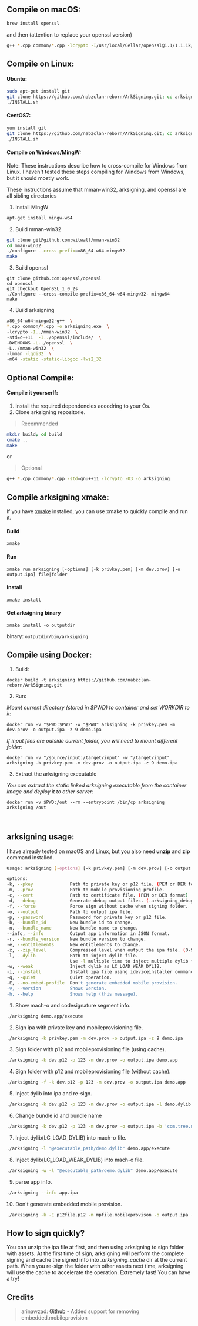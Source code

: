
## Compile on macOS:

```bash
brew install openssl
```
and then (attention to replace your openssl version)
```bash
g++ *.cpp common/*.cpp -lcrypto -I/usr/local/Cellar/openssl@1.1/1.1.1k/include -L/usr/local/Cellar/openssl@1.1/1.1.1k/lib -O3 -o arksigning
```

## Compile on Linux:

#### Ubuntu:


```bash
sudo apt-get install git
git clone https://github.com/nabzclan-reborn/ArkSigning.git; cd arksigning && chmod +x INSTALL.sh &&
./INSTALL.sh
```

#### CentOS7:


```bash
yum install git 
git clone https://github.com/nabzclan-reborn/ArkSigning.git; cd arksigning && chmod +x INSTALL.sh &&
./INSTALL.sh
```


#### Compile on Windows/MingW:

Note:  These instructions describe how to cross-compile for Windows from
Linux.  I haven't tested these steps compiling for Windows from Windows,
but it should mostly work.

These instructions assume that mman-win32, arksigning, and openssl are all
sibling directories

1.  Install MingW
```bash
apt-get install mingw-w64

```
2. Build mman-win32

```bash
git clone git@github.com:witwall/mman-win32
cd mman-win32
./configure --cross-prefix=x86_64-w64-mingw32-
make
```

3.  Build openssl
```
git clone github.com:openssl/openssl
cd openssl
git checkout OpenSSL_1_0_2s
./Configure --cross-compile-prefix=x86_64-w64-mingw32- mingw64
make

```

4. Build arksigning
```bash
x86_64-w64-mingw32-g++  \
*.cpp common/*.cpp -o arksigning.exe  \
-lcrypto -I../mman-win32  \
-std=c++11  -I../openssl/include/  \
-DWINDOWS -L../openssl  \
-L../mman-win32  \
-lmman -lgdi32  \
-m64 -static -static-libgcc -lws2_32
```

## Optional Compile:

#### Compile it yourserlf:
1. Install the required dependencies accodring to your Os. 
2. Clone arksigning repositorie.

> Recommended  
> 
```bash
mkdir build; cd build
cmake ..
make
```
or

> Optional
> 
```bash
g++ *.cpp common/*.cpp -std=gnu++11 -lcrypto -O3 -o arksigning
```

## Compile arksigning xmake:

If you have [xmake](https://xmake.io) installed, you can use xmake to quickly compile and run it.

#### Build

```console
xmake
```

#### Run

```console
xmake run arksigning [-options] [-k privkey.pem] [-m dev.prov] [-o output.ipa] file|folder
```

#### Install

```console
xmake install
```

#### Get arksigning binary

```console
xmake install -o outputdir
```

binary: `outputdir/bin/arksigning`

## Compile using Docker:

1. Build:
```
docker build -t arksigning https://github.com/nabzclan-reborn/ArkSigning.git
```

2. Run:

*Mount current directory (stored in $PWD) to container and set WORKDIR to it:*
```
docker run -v "$PWD:$PWD" -w "$PWD" arksigning -k privkey.pem -m dev.prov -o output.ipa -z 9 demo.ipa
```

*If input files are outside current folder, you will need to mount different folder:*
```
docker run -v "/source/input:/target/input" -w "/target/input" arksigning -k privkey.pem -m dev.prov -o output.ipa -z 9 demo.ipa
```

3. Extract the arksigning executable

*You can extract the static linked arksigning executable from the container image and deploy it to other server:*
```
docker run -v $PWD:/out --rm --entrypoint /bin/cp arksigning arksigning /out

```
<br>


## arksigning usage:
I have already tested on macOS and Linux, but you also need **unzip** and **zip** command installed.

```bash
Usage: arksigning [-options] [-k privkey.pem] [-m dev.prov] [-o output.ipa] file|folder

options:
-k, --pkey              Path to private key or p12 file. (PEM or DER format)
-m, --prov              Path to mobile provisioning profile.
-c, --cert              Path to certificate file. (PEM or DER format)
-d, --debug             Generate debug output files. (.arksigning_debug folder)
-f, --force             Force sign without cache when signing folder.
-o, --output            Path to output ipa file.
-p, --password          Password for private key or p12 file.
-b, --bundle_id         New bundle id to change.
-n, --bundle_name       New bundle name to change.
--info, --info          Output app information in JSON format.
-r, --bundle_version    New bundle version to change.
-e, --entitlements      New entitlements to change.
-z, --zip_level         Compressed level when output the ipa file. (0-9)
-l, --dylib             Path to inject dylib file.
                        Use -l multiple time to inject multiple dylib files at once.
-w, --weak              Inject dylib as LC_LOAD_WEAK_DYLIB.
-i, --install           Install ipa file using ideviceinstaller command for test.
-q, --quiet             Quiet operation.
-E, --no-embed-profile  Don't generate embedded mobile provision.
-v, --version           Shows version.
-h, --help              Shows help (this message).
```

1. Show mach-o and codesignature segment info.
```bash
./arksigning demo.app/execute
```

2. Sign ipa with private key and mobileprovisioning file.
```bash
./arksigning -k privkey.pem -m dev.prov -o output.ipa -z 9 demo.ipa
```

3. Sign folder with p12 and mobileprovisioning file (using cache).
```bash
./arksigning -k dev.p12 -p 123 -m dev.prov -o output.ipa demo.app
```

4. Sign folder with p12 and mobileprovisioning file (without cache).
```bash
./arksigning -f -k dev.p12 -p 123 -m dev.prov -o output.ipa demo.app
```

5. Inject dylib into ipa and re-sign.
```bash
./arksigning -k dev.p12 -p 123 -m dev.prov -o output.ipa -l demo.dylib demo.ipa
```

6. Change bundle id and bundle name
```bash
./arksigning -k dev.p12 -p 123 -m dev.prov -o output.ipa -b 'com.tree.new.bee' -n 'TreeNewBee' demo.ipa
```

7. Inject dylib(LC_LOAD_DYLIB) into mach-o file.
```bash
./arksigning -l "@executable_path/demo.dylib" demo.app/execute
```

8. Inject dylib(LC_LOAD_WEAK_DYLIB) into mach-o file.
```bash
./arksigning -w -l "@executable_path/demo.dylib" demo.app/execute
```

9. parse app info.
```bash
./arksigning --info app.ipa
```

10. Don't generate embedded mobile provision.
```bash
./arksigning -k -E p12file.p12 -m mpfile.mobileprovison -o output.ipa -z 9 demo.ipa
```

## How to sign quickly?

You can unzip the ipa file at first, and then using arksigning to sign folder with assets.
At the first time of sign, arksigning will perform the complete signing and cache the signed info into *.arksigning_cache* dir at the current path.
When you re-sign the folder with other assets next time, arksigning will use the cache to accelerate the operation. Extremely fast! You can have a try!

## Credits

> arinawzad: [Github](https://github.com/arinawzad) - Added support for removing embedded.mobileprovision

